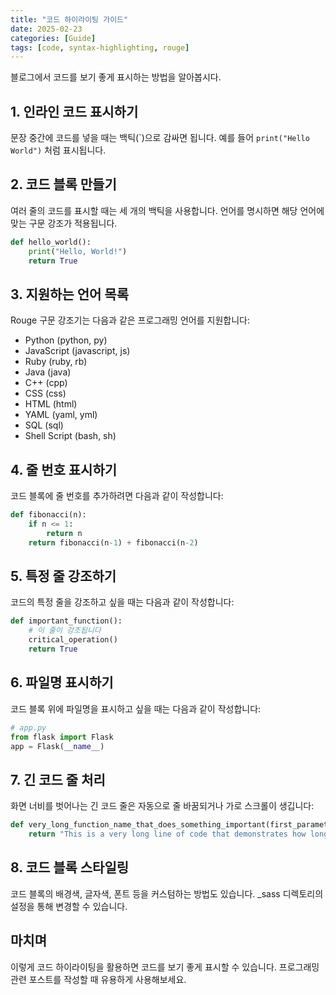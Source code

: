 ```yaml
---
title: "코드 하이라이팅 가이드"
date: 2025-02-23
categories: [Guide]
tags: [code, syntax-highlighting, rouge]
---
```


블로그에서 코드를 보기 좋게 표시하는 방법을 알아봅시다.

## 1. 인라인 코드 표시하기

문장 중간에 코드를 넣을 때는 백틱(\`)으로 감싸면 됩니다. 예를 들어 ```print("Hello World")``` 처럼 표시됩니다.

## 2. 코드 블록 만들기

여러 줄의 코드를 표시할 때는 세 개의 백틱을 사용합니다. 언어를 명시하면 해당 언어에 맞는 구문 강조가 적용됩니다.

``` python
def hello_world():
    print("Hello, World!")
    return True
```

## 3. 지원하는 언어 목록

Rouge 구문 강조기는 다음과 같은 프로그래밍 언어를 지원합니다:
- Python (python, py)
- JavaScript (javascript, js)
- Ruby (ruby, rb)
- Java (java)
- C++ (cpp)
- CSS (css)
- HTML (html)
- YAML (yaml, yml)
- SQL (sql)
- Shell Script (bash, sh)

## 4. 줄 번호 표시하기

코드 블록에 줄 번호를 추가하려면 다음과 같이 작성합니다:

``` python
def fibonacci(n):
    if n <= 1:
        return n
    return fibonacci(n-1) + fibonacci(n-2)
```

## 5. 특정 줄 강조하기

코드의 특정 줄을 강조하고 싶을 때는 다음과 같이 작성합니다:

``` python
def important_function():
    # 이 줄이 강조됩니다
    critical_operation()
    return True
```

## 6. 파일명 표시하기

코드 블록 위에 파일명을 표시하고 싶을 때는 다음과 같이 작성합니다:

``` python
# app.py
from flask import Flask
app = Flask(__name__)
```

## 7. 긴 코드 줄 처리

화면 너비를 벗어나는 긴 코드 줄은 자동으로 줄 바꿈되거나 가로 스크롤이 생깁니다:

``` python
def very_long_function_name_that_does_something_important(first_parameter, second_parameter, third_parameter, fourth_parameter):
    return "This is a very long line of code that demonstrates how long lines are handled"
```

## 8. 코드 블록 스타일링

코드 블록의 배경색, 글자색, 폰트 등을 커스텀하는 방법도 있습니다. _sass 디렉토리의 설정을 통해 변경할 수 있습니다.

## 마치며

이렇게 코드 하이라이팅을 활용하면 코드를 보기 좋게 표시할 수 있습니다. 프로그래밍 관련 포스트를 작성할 때 유용하게 사용해보세요. 